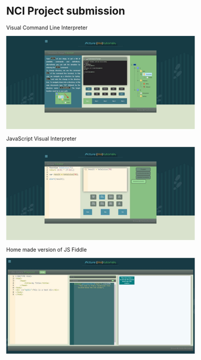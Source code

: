 # NCI Project submission

Visual Command Line Interpreter


![alt tag](https://github.com/Cuanshay/picturethis/blob/gh-pages/emulator.jpg?raw=true)

JavaScript Visual Interpreter


![alt tag](https://github.com/Cuanshay/picturethis/blob/gh-pages/Visual_JavaScript_Emulator.jpg?raw=true)

Home made version of JS Fiddle


![alt tag](https://github.com/Cuanshay/picturethis/blob/gh-pages/Home-made_JS_Fiddle.jpg?raw=true)
